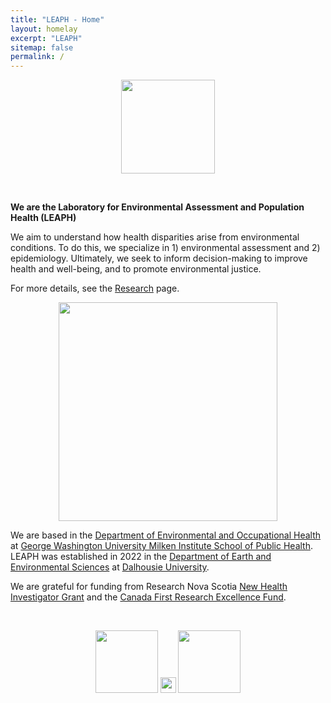 ```yaml
---
title: "LEAPH - Home"
layout: homelay
excerpt: "LEAPH"
sitemap: false
permalink: /
---
```


<center>
<figure class="fourth">
  <img src="{{ site.url }}{{ site.baseurl }}/images/logo1.png" style="height: 150px">
</figure>
</center>
<br>

**We are the Laboratory for Environmental Assessment and Population Health (LEAPH)**

We aim to understand how health disparities arise from environmental conditions. To do this, we specialize in 1) environmental assessment and 2) epidemiology. Ultimately, we seek to inform decision-making to improve health and well-being, and to promote environmental justice. 

For more details, see the [Research](research) page.

<center>
<figure class="fourth">
  <img src="{{ site.url }}{{ site.baseurl }}/images/slider7001400/BanqUpl.jpg" style="width: 350px">
</figure>
</center>

We are based in the [Department of Environmental and Occupational Health](https://publichealth.gwu.edu/departments/environmental-and-occupational-health) at [George Washington University Milken Institute School of Public Health](https://publichealth.gwu.edu/). LEAPH was established in 2022 in the [Department of Earth and Environmental Sciences](https://www.dal.ca/faculty/science/earth-environmental-sciences.html) at [Dalhousie University](https://www.dal.ca/).

We are grateful for funding from Research Nova Scotia [New Health Investigator Grant](https://researchns.ca/2023/01/10/research-nova-scotia-supports-early-career-health-researchers-with-1-22-million-in-funding/) and the [Canada First Research Excellence Fund](https://www.ofi.ca/programs/transform-climate-action).

<br>
<center>
<figure class="fourth">
  <img src="{{ site.url }}{{ site.baseurl }}/images/logopic/researchNS.png" style="height: 100px">
  <img src="{{ site.url }}{{ site.baseurl }}/images/HD_transparent_picture.png" style="width: 25px">
  <img src="{{ site.url }}{{ site.baseurl }}/images/logopic/gw.png" style="height: 100px">
</figure>
</center>
<br>
<br>
